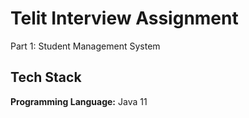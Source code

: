 
# Telit Interview Assignment

Part 1: Student Management System


## Tech Stack

**Programming Language:** Java 11



